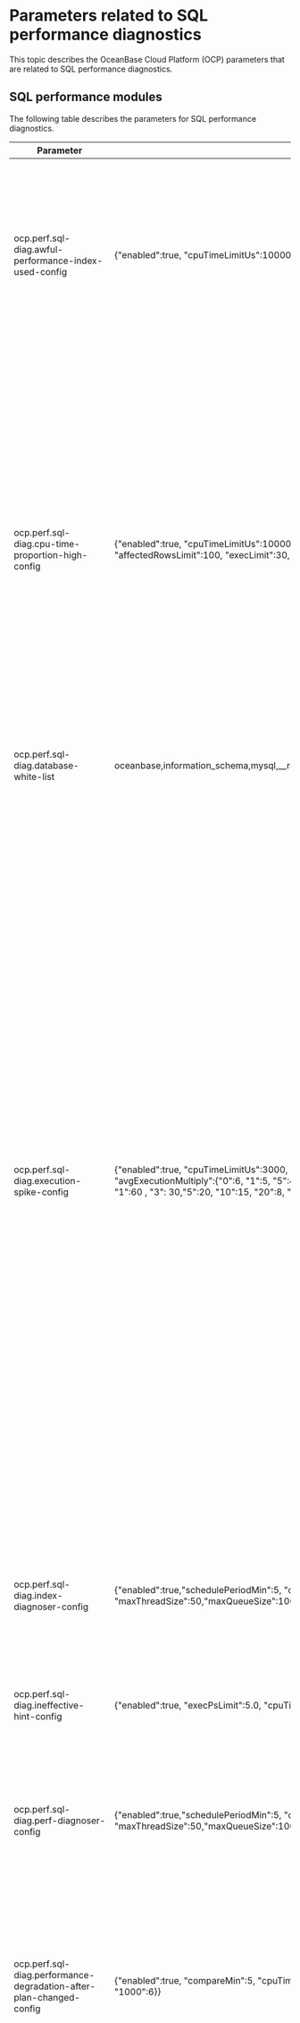 # Parameters related to SQL performance diagnostics

This topic describes the OceanBase Cloud Platform (OCP) parameters that are related to SQL performance diagnostics.

## SQL performance modules

The following table describes the parameters for SQL performance diagnostics.

| Parameter | Default value | Description |
|--------------|----------------|---------|
| ocp.perf.sql-diag.awful-performance-index-used-config | {"enabled":true, "cpuTimeLimitUs":100000, "execPsLimit":5.0, "fullLogicalReadsLimit":10000} | The diagnostic parameter for poor performance despite the use of an index. <li>`enabled`: specifies whether to enable this check item. </li> <li>`execPsLimit`: the number of executions per second. </li><li>`cpuTimeLimitUs`: the average CPU time (μs).   </li><li>`fullLogicalReadsLimit`: the number of logical reads. </li>Diagnostic objects: SQL queries that meet the following conditions during the diagnostic period: Average CPU time \> cpuTimeLimitUs \&\& Actual logical reads \> fullLogicalReadsLimit \&\& Full table scan is not performed \&\& Execution frequency \> $execPsLimit. |
| ocp.perf.sql-diag.cpu-time-proportion-high-config | {"enabled":true, "cpuTimeLimitUs":10000, "execPsLimit":10.0, "maxCpuTimeLimitUs":30000, "affectedRowsLimit":100, "execLimit":30, "sqlCountLimit":20, "cpuTimePercentLimit":20} | The diagnostic parameter for a high CPU time percentage for execution. <li>`enabled`: specifies whether to enable this check item. </li><li>`execPsLimit`: the execution frequency, which is the number of executions per second.  </li><li>`cpuTimeLimitUs`: the average CPU time (μs). </li><li>`maxCpuTimeLimitUs`: the maximum CPU time.  </li> <li>`affectedRowsLimit`: the number of rows affected. </li><li>`execLimit`: the number of executions.  </li> <li>`sqlCountLimit`: the number of SQL queries. </li><li>`cpuTimePercentLimit`: the percentage of CPU time. </li>Diagnostic objects: SQL queries that meet the following conditions during the diagnostic period: Average CPU time \> $cpuTimeLimitUs \|\| Number of rows affected \> $affectedRowsLimit \|\| Maximum CPU time \> \$maxCpuTimeLimitUs \&\& Execution frequency \>= \$execPsLimit.<br>Diagnostic criteria: During the diagnostic period, if all the following conditions are met, the CPU time percentage is considered high: (1) The percentage of the CPU time of the diagnosed SQL query to the CPU time of the tenant exceeds \$cpuTimePercentLimit. (2) The total number of SQL executions by the tenant exceeds $execLimit. (3) The number of unique SQL queries executed by the tenant exceeds $sqlCountLimit.         |
| ocp.perf.sql-diag.database-white-list | oceanbase,information_schema,mysql,__recyclebin,sys,__public | The names of the databases to be skipped in SQL diagnostics.   |
| ocp.perf.sql-diag.execution-spike-config | {"enabled":true, "cpuTimeLimitUs":3000, "execPsLimit":5.0, "pointsLimit":5, "compareMin":20, "avgExecutionMultiply":{"0":6, "1":5, "5":4, "10":3, "50": 2.5, "100": 2, "500": 1.6}, "stdExecutionMultiply":{"0":80, "1":60 , "3": 30,"5":20, "10":15, "20":8, "30":6, "50":5, "80":4}} | The diagnostic parameter for execution spikes. <li>`enabled`: specifies whether to enable this check item.</li><li>`execPsLimit`: the execution frequency, which is the number of executions per second.  </li> <li>`cpuTimeLimitUs`: the average CPU time (μs). </li><li>`pointsLimit`: the number of points.  </li> <li>`compareMin`: the time of comparison (min). </li><li>`avgExecutionMultiply`: the multiple of the average execution frequency. </li> <li>`stdExecutionMultiply`: the multiple of the standard deviation of the execution frequency. </li>Diagnostic objects: SQL queries that meet the following conditions during the diagnostic period: Average CPU time \>= $cpuTimeLimitUs \&\& Average number of executions per second \>= $execPsLimit. </br>Diagnostic criteria:</br>1. Find the SQL queries that meet the diagnostic conditions within the first $compareMin after the diagnostics start. Calculate the average execution frequency per minute (avg_exec_ps) of the SQL queries in the first $compareMin, the standard deviation of the execution frequency (std_exec_ps) in the first $compareMin, and the ratio of the standard deviation to the average (range_percent). In other words, the following statistics are calculated: <ul><li>Historical average execution frequency (avg_exec_ps)</li> <li>Standard deviation (std_exec_ps)</li> <li>range_percent (std_exec_ps / avg_exec_ps \* 100)</li></ul>    </br> 2. Then, calculate the average number of executions per second (exec_ps) of the SQL query. If the exec_ps parameter meets all the following conditions at the same time, the SQL query is considered an execution spike: exec_ps\>=avg_exec_ps\*\$multiple_value_1* exec_ps \>= avg_exec_ps + std_exec_ps \* \$multiple_value_2    <main id="notice" type='explain'><h4>Note</h4><p>The value of the multiple_value_1 parameter varies with that of the avg_exec_ps parameter, depending on the value of the avgExecutionMultiply parameter. </p></main><li>When avg_exec_ps \> 500, multiple_value_1 = 1.6. Likewise, 100 -\> 2, 50 -\> 2.5, 10 -\> 3, 5 -\> 4, and 1 -\> 5.</li><li> The value of the multiple_value_2 parameter varies with that of the range_percent parameter, depending on the value of the stdExecutionMultiply parameter. When range_percent \> 80, multiple_value_ 2 = 4. Likewise, 50 -\> 5, 30 -\> 6, 20 -\> 8, 10 -\> 15, 5 -\> 20, 3 -\> 30, 1 -\> 60, and 0 -\> 80.</li> |
| ocp.perf.sql-diag.index-diagnoser-config | {"enabled":true,"schedulePeriodMin":5, "coreThreadSize":10, "maxThreadSize":50,"maxQueueSize":10000,"diagPeriodSec":300,"diagOffsetSec":60,"maxDiagPeriodSec":1800} | The parameter for SQL index diagnostics. It takes effect after a restart. We recommend that you leave this parameter unchanged.     |
| ocp.perf.sql-diag.ineffective-hint-config | {"enabled":true, "execPsLimit":5.0, "cpuTimeLimitUs":20000} | The diagnostic parameter for inactive hints. <li>`enabled`: specifies whether to enable this check item. </li><li>`execPsLimit`: the execution frequency, which is the number of executions per second.   </li><li>`cpuTimeLimitUs`: the average CPU time (μs). </li> Diagnostic objects: SQL queries that meet the following conditions during the diagnostic period: Average CPU time \>= $cpuTimeLimitUs \&\& Execution frequency \>= $execPsLimit. </br>Diagnostic criteria: If the index specified in a hint is inconsistent with that of the execution plan, the hint is inactive.     |
| ocp.perf.sql-diag.perf-diagnoser-config | {"enabled":true,"schedulePeriodMin":5, "coreThreadSize":10, "maxThreadSize":50,"maxQueueSize":10000,"diagPeriodSec":300,"diagOffsetSec":60,"maxDiagPeriodSec":1800} | The parameter for SQL performance diagnostics. It takes effect after a restart. We recommend that you leave this parameter unchanged.     |
| ocp.perf.sql-diag.performance-degradation-after-plan-changed-config | {"enabled":true, "compareMin":5, "cpuTimeLimitMs":1.0, "cpuTimeMultiply":{"0":50, "1":30, "10":10, "100":8, "1000":6}} | The diagnostic parameter for changes in the execution plan and performance degradation. <li>`enabled`: specifies whether to enable this check item. </li><li>`compareMin`: the time of performance comparison (min). </li><li>`cpuTimeLimitMs`: the minimum CPU time (ms) that triggers the rule. </li><li>`cpuTimeMultiply`: the multiple of CPU time. If the current average CPU time is greater than 0 ms, the performance is considered degraded only when the CPU time is increased by at least 50 times after the execution plan is changed. If the current average CPU time is greater than 1 ms, the performance is considered degraded when the CPU time is increased by at least 30 times, and so forth. </li>Diagnostic criteria: The performance is considered degraded if the average CPU time of the SQL query within $compareMin is increased by more times than the specified multiple of CPU time after the execution plan is changed.      |
| ocp.perf.sql-diag.performance-degradation-config | {"enabled":true, "cpuTimeLimitUs":10000, "execPsLimit":5.0, "maxCpuTimeLimitUs":30000, "affectedRowsLimit":100, "execLimit":5, "compareMin":20, "cpuTimeMultiply":{"0":50, "1":30, "10":10, "100":8, "1000":6}} | The diagnostic parameter for performance degradation. <li>`enabled`: specifies whether to enable this check item. </li><li>`execPsLimit`: the execution frequency, which is the number of executions per second. </li> <li>`cpuTimeLimitUs`: the average CPU time (μs). </li><li>`maxCpuTimeLimitUs`: the maximum CPU time. </li> <li>`affectedRowsLimit`: the number of rows affected. </li><li>`execLimit`: the number of executions. </li> <li>`compareMin`: the source time (min) of the baseline data. It is the last $compareMin before the diagnostics. </li><li>`cpuTimeMultiply`: the multiple of CPU time. If the current CPU time is greater than 0 ms, the performance is considered degraded only when the CPU time is increased by at least 50 times after the execution plan is changed. If the current average CPU time is greater than 1 ms, the performance is considered degraded when the CPU time is increased by at least 30 times, and so forth. </li>Diagnostic objects: SQL queries that meet the following conditions during the diagnostic period: Average CPU time \> $cpuTimeLimitUs \|\| Number of affected rows \> $affectedRowsLimit \|\| Maximum CPU time \> $maxCpuTimeLimitUs \&\& Execution frequency \> $execPsLimit. </br>Diagnostic criteria: A baseline number of executions is taken as the reference for comparison. The baseline number of executions must be greater than $execLimit. Otherwise, it cannot be used as the reference for comparison. After the reference for comparison is determined, the performance is considered degraded when the SQL query under diagnostics meets all the following conditions at the same time: <li>Current average CPU time \>= Baseline CPU time \* $cpuTimeMultiply. The default value of cpuTimeMultiply is 6.<li>Current execution frequency \>= Baseline execution frequency \* 0.5. |
| ocp.perf.sql-diag.query-timeout | 30000000 | The timeout threshold of SQL diagnostic queries (μs).   |
| ocp.perf.sql-diag.row-lock-contention-high-config | {"enabled":true, "execPsLimit":0, "cpuTimeLimitUs":1000, "elapsedTimeLimitUs":0} | The diagnostic parameter for high row lock contention. <li>`enabled`: specifies whether to enable this check item. </li><li>`execPsLimit`: the execution frequency, which is the number of executions per second. </li> <li>`cpuTimeLimitUs`: the average CPU time (μs). </li><li>`elapsedTimeLimitUs`: the average response time (μs). </li>Diagnostic objects: SQL queries that meet the following conditions during the diagnostic period: </br>Execution frequency \> $execPsLimit \&\& Average CPU time \> $cpuTimeLimitUs \&\& Average response time \> $elapsedTimeLimitUs. <main id="notice" type='explain'><h4>Note</h4><p>The elapsedTimeLimitUs parameter is used only when it is configured. </p></main>Diagnostic criteria: An SQL query is considered to have caused high row lock contention if its type is %select%for%update%.         |
| ocp.perf.sql-diag.table-scan-index-not-exists-config | {"enabled":true, "execPsLimit":1.0, "cpuTimeLimitUs":20000} | The diagnostic parameter for the full-table scan without any indexes available. <li>`enabled`: specifies whether to enable this check item. </li><li>`execPsLimit`: the execution frequency, which is the number of executions per second. </li> <li>`cpuTimeLimitUs`: the average CPU time (μs). </li>Diagnostic objects: SQL queries that meet the following conditions during the diagnostic period: table_scan \> 0 in the v$sql_audit view. These queries involve full table scans. </br>Diagnostic criteria: No index is available if the following conditions are met: <li>A single table is scanned and it has no index.  </li> <li>Multiple tables are scanned and some tables have no index. </li> |
| ocp.perf.sql-diag.table-scan-index-not-used-config | {"enabled":true, "execPsLimit":1.0, "cpuTimeLimitUs":2000} | The diagnostic parameter for a full-table scan without using the index. <li>`enabled`: specifies whether to enable this check item. </li><li>`execPsLimit`: the execution frequency, which is the number of executions per second.   </li><li>`cpuTimeLimitUs`: the average CPU time (μs). </li>Diagnostic objects: SQL queries that meet the following conditions during the diagnostic period: </br>Execution frequency \> $execPsLimit \&\& Average CPU time \> $cpuTimeLimitUs \&\& Full-table scan is performed. </br>Diagnostic criteria: The index is not used.         |
| ocp.perf.sql.diag-plan-change-config | {"enabled":true,"schedulePeriodMin":5, "coreThreadSize":10, "maxThreadSize":50,"maxQueueSize":10000,"diagPeriodSec":300,"diagOffsetSec":300,"maxDiagPeriodSec":1800} | The parameter for scheduling of diagnostic tasks. We recommend that you leave this parameter unchanged.         |
| ocp.perf.sql.max-query-range | 24h | The maximum length of time range for querying SQL performance data. Default value: 24h. If the time range of a query you specified on the **TopSQL** or **SlowSQL** tab exceeds the value of this parameter, an error is returned when you submit the query.     |
| ocp.perf.sql.plan-hist-level0-granularity | 30s | The time interval for OCP to aggregate the performance data of the Level 0 SQL execution plans, or plans for short. By default, OCP collects and aggregates the performance data of plans once every 30s. The performance data is stored in specific tables for use in TopSQL diagnostics. You can increase this value to relieve the storage pressure for the MetaDB and MonitorDB of OCP.     |
| ocp.perf.sql.plan-hist-level0-query-interval | 2h | The maximum time range for querying the Level 0 plan performance data. If the specified query time range exceeds this value, OCP queries data tables with larger aggregation time intervals.       |
| ocp.perf.sql.plan-hist-level0-retention | 5d | The period for retaining performance data partitions of Level 0 plans. Performance data partitions are created by day. By default, the data is retained for only five days. Partitions that have been retained for more than five days are automatically deleted.     |
| ocp.perf.sql.prepare-partition-ahead | 8 | The number of days for creating performance data partitions before the diagnostics. You need to specify the period in days.        |
| ocp.perf.sql.query-timeout | 30000000 | The timeout threshold for SQL performance data queries (μs).    |
| ocp.perf.sql.sql-hist-level0-granularity | 30s | The time interval for OCP to aggregate the performance data of the Level 0 SQL queries. <main id="notice" type='explain'><h4>Note</h4><p>To improve the performance of monitoring metric collection, OCP collects and aggregates SQL performance data at different time intervals for TopSQL diagnostics. The data is divided into three levels and is collected and stored in table partitions of the corresponding levels by day. The retention period for performance data partitions is specified by a fixed parameter. </p></main>For the same type of performance data, a larger time interval requires less storage space.      |
| ocp.perf.sql.sql-hist-level0-query-interval | 2h | The maximum time range for querying the Level 0 SQL performance data. If the time range you specified on the **TopSQL** tab exceeds this value, OCP queries the Level 1 SQL performance data tables.         |
| ocp.perf.sql.sql-hist-level0-retention | 2d | The retention period for partitions of Level 0 SQL performance data. Partitions for Level 0 SQL performance data are created by day. By default, the MetaDB and MonitorDB of OCP only retain partitions created in the last two days.    |
| ocp.perf.sql.sql-hist-level1-granularity | 2m | The time interval for OCP to aggregate the performance data of the Level 1 SQL queries. By default, OCP aggregates SQL performance data once every 2 minutes and writes the data into Level 2 SQL performance data tables.      |
| ocp.perf.sql.sql-hist-level1-query-interval | 12h | The maximum time interval for querying the Level 1 SQL performance data. If the time range you specified on the **TopSQL** tab exceeds this value, OCP queries the Level 2 SQL performance data tables.      |
| ocp.perf.sql.sql-hist-level1-retention | 8d | The retention period for partitions of Level 1 SQL performance data.    |
| ocp.perf.sql.sql-hist-level2-granularity | 10m | The time interval for OCP to aggregate the performance data of the Level 2 SQL queries. By default, OCP aggregates SQL performance data once every 10 minutes and writes the data into Level 2 SQL performance data tables.    |
| ocp.perf.sql.sql-hist-level2-query-interval | 48h | The maximum time interval for querying the Level 2 SQL performance data. Regardless of whether the time range you specified exceeds this value, OCP queries the Level 2 SQL performance data tables.       |
| ocp.perf.sql.sql-hist-level2-retention | 15d | The retention period for partitions of Level 2 SQL performance data.   |
